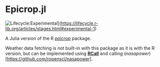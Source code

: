 # Epicrop.jl

![Lifecycle:Experimental](https://img.shields.io/badge/Lifecycle-Experimental-339999)](https://lifecycle.r-lib.org/articles/stages.html#experimental-1)

A Julia version of the R [_epicrop_](https://github.com/adamhsparks/epicrop/) package.

Weather data fetching is not built-in with this package as it is with the R version, but can
be implemented using [**RCall**](https://github.com/JuliaInterop/RCall.jl) and calling
(_nasapower_)[https://github.com/ropensci/nasapower].
